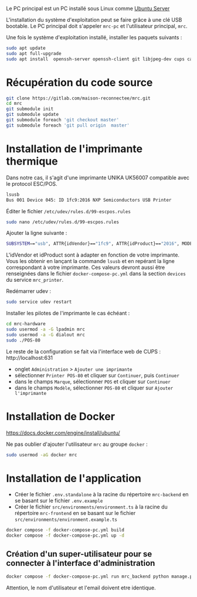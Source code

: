 Le PC principal est un PC installé sous Linux comme [Ubuntu Server](https://ubuntu.com/download/server)

L'installation du système d'exploitation peut se faire grâce à une clé USB bootable.
Le PC principal doit s'appeler `mrc-pc` et l'utilisateur principal, `mrc`.

Une fois le système d'exploitation installé, installer les paquets suivants :

```bash
sudo apt update
sudo apt full-upgrade
sudo apt install  openssh-server openssh-client git libjpeg-dev cups ca-certificates curl gnupg
```

# Récupération du code source

```bash
git clone https://gitlab.com/maison-reconnectee/mrc.git
cd mrc
git submodule init
git submodule update
git submodule foreach 'git checkout master'
git submodule foreach 'git pull origin  master'
```

# Installation de l'imprimante thermique

Dans notre cas, il s'agit d'une imprimante UNIKA UK56007 compatible avec le protocol ESC/POS.

```bash
lsusb
Bus 001 Device 045: ID 1fc9:2016 NXP Semiconductors USB Printer
```

Éditer le fichier `/etc/udev/rules.d/99-escpos.rules`

```bash
sudo nano /etc/udev/rules.d/99-escpos.rules
```

Ajouter la ligne suivante :

```bash
SUBSYSTEM=="usb", ATTR{idVendor}=="1fc9", ATTR{idProduct}=="2016", MODE="0666", GROUP="dialout"
```

L'idVendor et idProduct sont à adapter en fonction de votre imprimante. Vous les obtenir en lançant la commande `lsusb` et en repérant la ligne correspondant à votre imprimante.
Ces valeurs devront aussi être renseignées dans le fichier `docker-compose-pc.yml` dans la section `devices` du service `mrc_printer`.

Redémarrer udev :

```bash
sudo service udev restart
```

Installer les pilotes de l'imprimante le cas échéant :

```bash
cd mrc-hardware
sudo usermod -a -G lpadmin mrc
sudo usermod -a -G dialout mrc
sudo ./POS-80
```

Le reste de la configuration se fait via l'interface web de CUPS : http://localhost:631

- onglet `Administration` > `Ajouter une imprimante`
- sélectionner `Printer POS-80` et cliquer sur `Continuer`, puis `Continuer`
- dans le champs `Marque`, sélectionner `POS` et cliquer sur `Continuer`
- dans le champs `Modèle`, sélectionner `POS-80` et cliquer sur `Ajouter l'imprimante`

# Installation de Docker

https://docs.docker.com/engine/install/ubuntu/

Ne pas oublier d'ajouter l'utilisateur `mrc` au groupe `docker` :

```bash
sudo usermod -aG docker mrc
```

# Installation de l'application

- Créer le fichier `.env.standalone` à la racine du répertoire `mrc-backend` en se basant sur le fichier `.env.example`
- Créer le fichier `src/environments/environment.ts` à la racine du répertoire `mrc-frontend` en se basant sur le fichier `src/environments/environment.example.ts`

```bash
docker compose -f docker-compose-pc.yml build
docker compose -f docker-compose-pc.yml up -d
```

## Création d'un super-utilisateur pour se connecter à l'interface d'administration 

```bash
docker compose -f docker-compose-pc.yml run mrc_backend python manage.py createsuperuser
```
Attention, le nom d'utilisateur et l'email doivent etre identique.
